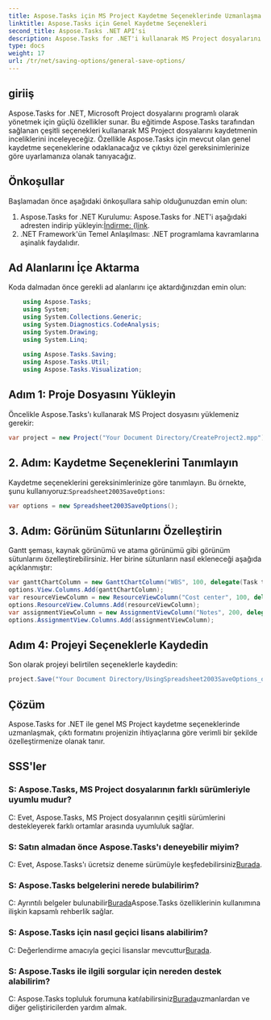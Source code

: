 ```yaml
---
title: Aspose.Tasks için MS Project Kaydetme Seçeneklerinde Uzmanlaşma
linktitle: Aspose.Tasks için Genel Kaydetme Seçenekleri
second_title: Aspose.Tasks .NET API'si
description: Aspose.Tasks for .NET'i kullanarak MS Project dosyalarını verimli bir şekilde kaydetmeyi öğrenin. Projeleriniz için çıktı seçeneklerini zahmetsizce özelleştirin.
type: docs
weight: 17
url: /tr/net/saving-options/general-save-options/
---
```

## giriiş
Aspose.Tasks for .NET, Microsoft Project dosyalarını programlı olarak yönetmek için güçlü özellikler sunar. Bu eğitimde Aspose.Tasks tarafından sağlanan çeşitli seçenekleri kullanarak MS Project dosyalarını kaydetmenin inceliklerini inceleyeceğiz. Özellikle Aspose.Tasks için mevcut olan genel kaydetme seçeneklerine odaklanacağız ve çıktıyı özel gereksinimlerinize göre uyarlamanıza olanak tanıyacağız.
## Önkoşullar
Başlamadan önce aşağıdaki önkoşullara sahip olduğunuzdan emin olun:
1.  Aspose.Tasks for .NET Kurulumu: Aspose.Tasks for .NET'i aşağıdaki adresten indirip yükleyin:[İndirme: {link](https://releases.aspose.com/tasks/net/).
2. .NET Framework'ün Temel Anlaşılması: .NET programlama kavramlarına aşinalık faydalıdır.

## Ad Alanlarını İçe Aktarma
Koda dalmadan önce gerekli ad alanlarını içe aktardığınızdan emin olun:
```csharp
    using Aspose.Tasks;
    using System;
    using System.Collections.Generic;
    using System.Diagnostics.CodeAnalysis;
    using System.Drawing;
    using System.Linq;
    
    using Aspose.Tasks.Saving;
    using Aspose.Tasks.Util;
    using Aspose.Tasks.Visualization;
```

## Adım 1: Proje Dosyasını Yükleyin
Öncelikle Aspose.Tasks'ı kullanarak MS Project dosyasını yüklemeniz gerekir:
```csharp
var project = new Project("Your Document Directory/CreateProject2.mpp");
```
## 2. Adım: Kaydetme Seçeneklerini Tanımlayın
 Kaydetme seçeneklerini gereksinimlerinize göre tanımlayın. Bu örnekte, şunu kullanıyoruz:`Spreadsheet2003SaveOptions`:
```csharp
var options = new Spreadsheet2003SaveOptions();
```
## 3. Adım: Görünüm Sütunlarını Özelleştirin
Gantt şeması, kaynak görünümü ve atama görünümü gibi görünüm sütunlarını özelleştirebilirsiniz. Her birine sütunların nasıl ekleneceği aşağıda açıklanmıştır:
```csharp
var ganttChartColumn = new GanttChartColumn("WBS", 100, delegate(Task task) { return task.Get(Tsk.WBS); });
options.View.Columns.Add(ganttChartColumn);
var resourceViewColumn = new ResourceViewColumn("Cost center", 100, delegate(Resource resource) { return resource.Get(Rsc.CostCenter); });
options.ResourceView.Columns.Add(resourceViewColumn);
var assignmentViewColumn = new AssignmentViewColumn("Notes", 200, delegate(ResourceAssignment assignment) { return assignment.Get(Asn.NotesText); });
options.AssignmentView.Columns.Add(assignmentViewColumn);
```
## Adım 4: Projeyi Seçeneklerle Kaydedin
Son olarak projeyi belirtilen seçeneklerle kaydedin:
```csharp
project.Save("Your Document Directory/UsingSpreadsheet2003SaveOptions_out.xml", options);
```

## Çözüm
Aspose.Tasks for .NET ile genel MS Project kaydetme seçeneklerinde uzmanlaşmak, çıktı formatını projenizin ihtiyaçlarına göre verimli bir şekilde özelleştirmenize olanak tanır.
## SSS'ler
### S: Aspose.Tasks, MS Project dosyalarının farklı sürümleriyle uyumlu mudur?
C: Evet, Aspose.Tasks, MS Project dosyalarının çeşitli sürümlerini destekleyerek farklı ortamlar arasında uyumluluk sağlar.
### S: Satın almadan önce Aspose.Tasks'ı deneyebilir miyim?
 C: Evet, Aspose.Tasks'ı ücretsiz deneme sürümüyle keşfedebilirsiniz[Burada](https://releases.aspose.com/).
### S: Aspose.Tasks belgelerini nerede bulabilirim?
 C: Ayrıntılı belgeler bulunabilir[Burada](https://reference.aspose.com/tasks/net/)Aspose.Tasks özelliklerinin kullanımına ilişkin kapsamlı rehberlik sağlar.
### S: Aspose.Tasks için nasıl geçici lisans alabilirim?
 C: Değerlendirme amacıyla geçici lisanslar mevcuttur[Burada](https://purchase.aspose.com/temporary-license/).
### S: Aspose.Tasks ile ilgili sorgular için nereden destek alabilirim?
 C: Aspose.Tasks topluluk forumuna katılabilirsiniz[Burada](https://forum.aspose.com/c/tasks/15)uzmanlardan ve diğer geliştiricilerden yardım almak.